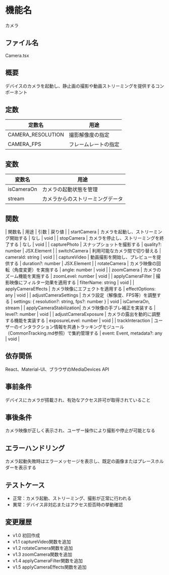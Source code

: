 # 機能名
カメラ

## ファイル名
Camera.tsx

## 概要
デバイスのカメラを起動し、静止画の撮影や動画ストリーミングを提供するコンポーネント

## 定数
| 定数名           | 用途                      |
| ---------------- | ------------------------- |
| CAMERA_RESOLUTION| 撮影解像度の指定           |
| CAMERA_FPS       | フレームレートの指定       |

## 変数
| 変数名   | 用途                         |
| -------- | ---------------------------- |
| isCameraOn | カメラの起動状態を管理       |
| stream    | カメラからのストリーミングデータ |

## 関数
| 関数名                  | 用途                                          | 引数                        | 戻り値 |
| startCamera            | カメラを起動し、ストリーミング開始する             | なし                         | void   |
| stopCamera             | カメラを停止し、ストリーミングを終了する           | なし                         | void   |
| capturePhoto           | スナップショットを撮影する                         | quality?: number             | JSX.Element |
| switchCamera           | 利用可能なカメラ間で切り替える                      | cameraId: string             | void   |
| captureVideo           | 動画撮影を開始し、プレビューを提供する              | duration?: number            | JSX.Element |
| rotateCamera           | カメラ映像の回転（角度変更）を実施する              | angle: number                | void   |
| zoomCamera             | カメラのズーム機能を実施する                        | zoomLevel: number            | void   |
| applyCameraFilter      | 撮影映像にフィルター効果を適用する                  | filterName: string           | void   |
| applyCameraEffects     | カメラ映像にエフェクトを適用する                    | effectOptions: any           | void   |
| adjustCameraSettings   | カメラ設定（解像度、FPS等）を調整する               | settings: { resolution?: string, fps?: number }                   | void        | isCameraOn, stream  |
| applyCameraStabilization| カメラ映像の手ブレ補正を実装する                    | level?: number               | void   |
| adjustCameraExposure   | カメラの露出を動的に調整する機能を実装する       | exposureLevel: number       | void   |
| trackInteraction      | ユーザーのインタラクション情報を共通トラッキングモジュール（CommonTracking.md参照）で集約管理する | event: Event, metadata?: any | void   |

## 依存関係
React、Material-UI、ブラウザのMediaDevices API

## 事前条件
デバイスにカメラが搭載され、有効なアクセス許可が取得されていること

## 事後条件
カメラ映像が正しく表示され、ユーザー操作により撮影や停止が可能となる

## エラーハンドリング
カメラ起動失敗時はエラーメッセージを表示し、既定の画像またはプレースホルダーを表示する

## テストケース
- 正常：カメラ起動、ストリーミング、撮影が正常に行われる
- 異常：デバイス非対応またはアクセス拒否時の挙動確認

## 変更履歴
- v1.0 初回作成  
- v1.1 captureVideo関数を追加  
- v1.2 rotateCamera関数を追加  
- v1.3 zoomCamera関数を追加  
- v1.4 applyCameraFilter関数を追加  
- v1.5 applyCameraEffects関数を追加

